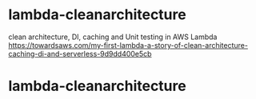 # lambda-cleanarchitecture
clean architecture, DI, caching and Unit testing in AWS Lambda
https://towardsaws.com/my-first-lambda-a-story-of-clean-architecture-caching-di-and-serverless-9d9dd400e5cb
# lambda-cleanarchitecture
